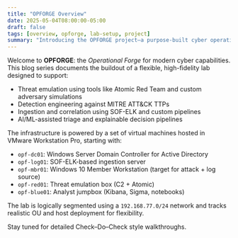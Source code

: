 ```yaml
---
title: "OPFORGE Overview"
date: 2025-05-04T08:00:00-05:00
draft: false
tags: [overview, opforge, lab-setup, project]
summary: "Introducing the OPFORGE project—a purpose-built cyber operations lab focused on threat emulation, detection engineering, and explainable AI."
---
```


Welcome to **OPFORGE**: the _Operational Forge_ for modern cyber capabilities. This blog series documents the buildout of a flexible, high-fidelity lab designed to support:
- Threat emulation using tools like Atomic Red Team and custom adversary simulations
- Detection engineering against MITRE ATT&CK TTPs
- Ingestion and correlation using SOF-ELK and custom pipelines
- AI/ML-assisted triage and explainable decision pipelines

The infrastructure is powered by a set of virtual machines hosted in VMware Workstation Pro, starting with:

- `opf-dc01`: Windows Server Domain Controller for Active Directory
- `opf-log01`: SOF-ELK-based ingestion server
- `opf-mbr01`: Windows 10 Member Workstation (target for attack + log source)
- `opf-red01`: Threat emulation box (C2 + Atomic)
- `opf-blue01`: Analyst jumpbox (Kibana, Sigma, notebooks)

The lab is logically segmented using a `192.168.77.0/24` network and tracks realistic OU and host deployment for flexibility.

Stay tuned for detailed Check–Do–Check style walkthroughs.
